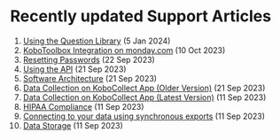 # Recently updated Support Articles

<!--This page is auto generated using the `scripts/last-updated.py` script, do not update manually-->
1. [Using the Question Library](question_library.md) (5 Jan 2024)
1. [KoboToolbox Integration on monday.com](kobotoolbox_monday_integration.md) (10 Oct 2023)
1. [Resetting Passwords](reset_password.md) (22 Sep 2023)
1. [Using the API](api.md) (21 Sep 2023)
1. [Software Architecture](software_architecture.md) (21 Sep 2023)
1. [Data Collection on KoboCollect App (Older Version)](kobocollect-android.md) (21 Sep 2023)
1. [Data Collection on KoboCollect App (Latest Version)](kobocollect_on_android_latest.md) (11 Sep 2023)
1. [HIPAA Compliance](hipaa_compliance.md) (11 Sep 2023)
1. [﻿Connecting to your data using synchronous exports](synchronous_exports.md) (11 Sep 2023)
1. [Data Storage](data_storage.md) (11 Sep 2023)
